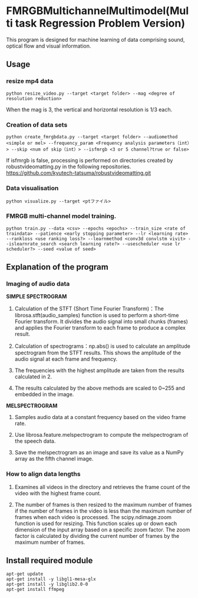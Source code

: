 # FMRGBMultichannelMultimodel(Multi task Regression Problem Version)
This program is designed for machine learning of data comprising sound, optical flow and visual information.

## Usage
### resize mp4 data
```
python resize_video.py --target <target folder> --mag <degree of resolution reduction>
```
When the mag is 3, the vertical and horizontal resolution is 1/3 each.

### Creation of data sets
```
python create_fmrgbdata.py --target <target folder> --audiomethod <simple or mel> --frequency_param <Frequency analysis parameters（int）> --skip <num of skip（int）> --isfmrgb <3 or 5 channel?true or false>
```
If isfmrgb is false, processing is performed on directories created by robustvideomatting.py in the following repositories.
https://github.com/kyutech-tatsuma/robustvideomatting.git
    
### Data visualisation
```
python visualize.py --target <ptファイル>
```
### FMRGB multi-channel model training.
```
python train.py --data <csv> --epochs <epochs> --train_size <rate of traindata> --patience <early stopping parameter> --lr <learning rate> --rankloss <use ranking loss?> --learnmethod <conv3d convlstm vivit> --islearnrate_search <search learning rate?> --usescheduler <use lr scheduler?> --seed <value of seed>
```
##  Explanation of the program
### Imaging of audio data
<strong>SIMPLE SPECTROGRAM</strong>

1. Calculation of the STFT (Short Time Fourier Transform)：The librosa.stft(audio_samples) function is used to perform a short-time Fourier transform. It divides the audio signal into small chunks (frames) and applies the Fourier transform to each frame to produce a complex result.

2. Calculation of spectrograms：np.abs() is used to calculate an amplitude spectrogram from the STFT results. This shows the amplitude of the audio signal at each frame and frequency.

3. The frequencies with the highest amplitude are taken from the results calculated in 2.

4. The results calculated by the above methods are scaled to 0~255 and embedded in the image.

<strong>MELSPECTROGRAM</strong>

1. Samples audio data at a constant frequency based on the video frame rate.

2. Use librosa.feature.melspectrogram to compute the melspectrogram of the speech data.

3. Save the melspectrogram as an image and save its value as a NumPy array as the fifth channel image.

### How to align data lengths
1. Examines all videos in the directory and retrieves the frame count of the video with the highest frame count.

2. The number of frames is then resized to the maximum number of frames if the number of frames in the video is less than the maximum number of frames when each video is processed. The scipy.ndimage.zoom function is used for resizing. This function scales up or down each dimension of the input array based on a specific zoom factor. The zoom factor is calculated by dividing the current number of frames by the maximum number of frames.

## Install required module
```
apt-get update
apt-get install -y libgl1-mesa-glx
apt-get install -y libglib2.0-0
apt-get install ffmpeg
```
